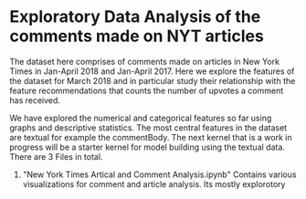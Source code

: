 # Exploratory Data Analysis of the comments made on NYT articles
The dataset here comprises of comments made on articles in New York Times in Jan-April 2018 and Jan-April 2017. Here we explore the features of the dataset for March 2018 and in particular study their relationship with the feature recommendations that counts the number of upvotes a comment has received.

We have explored the numerical and categorical features so far using graphs and descriptive statistics. The most central features in the dataset are textual for example the commentBody. The next kernel that is a work in progress will be a starter kernel for model building using the textual data. 
There  are 3 Files in total. 
1. "New York Times Artical and Comment Analysis.ipynb"
    Contains various visualizations for comment and article analysis. Its mostly explorotory 
